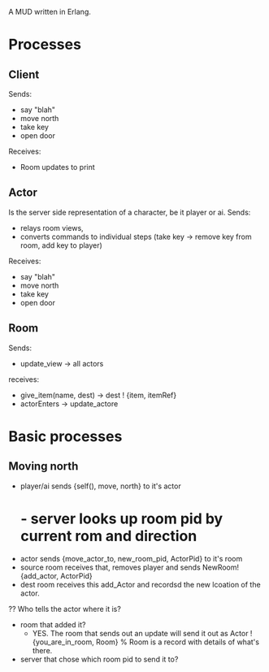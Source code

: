 A MUD written in Erlang.

# Processes
## Client
Sends:
- say "blah"
- move north
- take key
- open door

Receives:
- Room updates to print


## Actor
Is the server side representation of a character, be it player or ai.
Sends:
- relays room views,
- converts commands to individual steps (take key -> remove key from room, add key to player)

Receives:
- say "blah"
- move north
- take key
- open door


## Room
Sends:
- update_view -> all actors

receives:
- give_item(name, dest) -> dest ! {item, itemRef}
- actorEnters -> update_actore



# Basic processes
## Moving north

- player/ai sends {self(), move, north} to it's actor
    # - server looks up room pid by current rom and direction
- actor sends {move_actor_to, new_room_pid, ActorPid} to it's room
- source room receives that, removes player and sends NewRoom!{add_actor, ActorPid}
- dest room receives this add_Actor and recordsd the new lcoation of the actor.

?? Who tells the actor where it is?
- room that added it?
  - YES. The room that sends out an update will send it out as Actor ! {you_are_in_room, Room} % Room is a record with details of what's there.
- server that chose which room pid to send it to?



